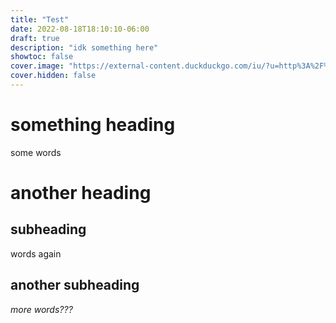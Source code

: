 ```yaml
---
title: "Test"
date: 2022-08-18T18:10:10-06:00
draft: true
description: "idk something here"
showtoc: false
cover.image: "https://external-content.duckduckgo.com/iu/?u=http%3A%2F%2Fmikeandmikesorganics.com%2Fwp-content%2Fuploads%2F2015%2F09%2FBananass-large.jpg&f=1&nofb=1"
cover.hidden: false
---
```


# something heading

some words

# another heading

## subheading

words again

## another subheading

_more words???_
